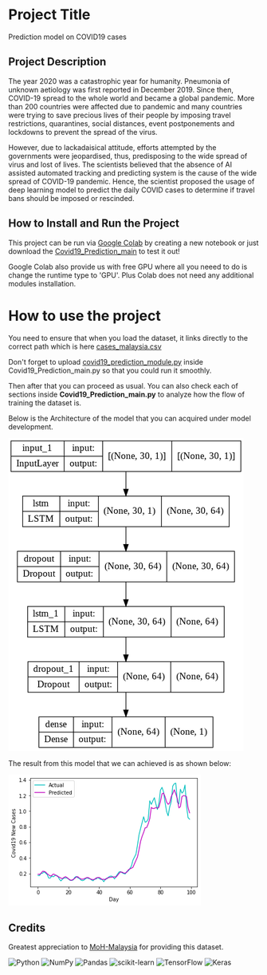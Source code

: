 # Project Title
Prediction model on COVID19 cases

## Project Description
The year 2020 was a catastrophic year for humanity. Pneumonia of unknown aetiology was first reported in December 2019.
Since then, COVID-19 spread to the whole world and became a global pandemic. 
More than 200 countries were affected due to pandemic and many countries were trying to save precious lives of their people 
by imposing travel restrictions, quarantines, social distances, event postponements and lockdowns to prevent the spread of the virus. 

However, due to lackadaisical attitude, efforts attempted by the governments were jeopardised, thus, predisposing to the wide spread of virus and lost of lives.
The scientists believed that the absence of AI assisted automated tracking and predicting system is the cause of the wide spread of COVID-19 pandemic. Hence,
the scientist proposed the usage of deep learning model to predict the daily COVID cases to determine if travel bans should be imposed or rescinded.

## How to Install and Run the Project
This project can be run via [Google Colab](https://colab.research.google.com/?utm_source=scs-index) by creating a new notebook or just download the [Covid19_Prediction_main](https://colab.research.google.com/drive/1XPPtAsuLGjbaeArEIzGFsI5i7Qlqmpjb?usp=sharing) to test it out!

Google Colab also provide us with free GPU where all you neeed to do is change the runtime type to 'GPU'.
Plus Colab does not need any additional modules installation.

# How to use the project
You need to ensure that when you load the dataset, it links directly to the correct path which is here [cases_malaysia.csv](https://github.com/MoH-Malaysia/covid19-public/blob/main/epidemic/cases_malaysia.csv)

Don't forget to upload [covid19_prediction_module.py](https://github.com/Ndinie/Covid19_Prediction/blob/main/covid19_prediction_module.py) inside Covid19_Prediction_main.py so that you could run it smoothly.

Then after that you can proceed as usual. You can also check each of sections inside **Covid19_Prediction_main.py** 
to analyze how the flow of training the dataset is.

Below is the Architecture of the model that you can acquired under model development.

![model](https://github.com/Ndinie/Covid19_Prediction/blob/main/static/model.png)

The result from this model that we can achieved is as shown below:

![actual-vs-predicted-graph](https://github.com/Ndinie/Covid19_Prediction/blob/main/static/actual-vs-predicted-graph.png)

## Credits
Greatest appreciation to [MoH-Malaysia](https://github.com/MoH-Malaysia/covid19-public) for providing this dataset.

![Python](https://img.shields.io/badge/python-3670A0?style=for-the-badge&logo=python&logoColor=ffdd54)
![NumPy](https://img.shields.io/badge/numpy-%23013243.svg?style=for-the-badge&logo=numpy&logoColor=white)
![Pandas](https://img.shields.io/badge/pandas-%23150458.svg?style=for-the-badge&logo=pandas&logoColor=white)
![scikit-learn](https://img.shields.io/badge/scikit--learn-%23F7931E.svg?style=for-the-badge&logo=scikit-learn&logoColor=white)
![TensorFlow](https://img.shields.io/badge/TensorFlow-%23FF6F00.svg?style=for-the-badge&logo=TensorFlow&logoColor=white)
![Keras](https://img.shields.io/badge/Keras-%23D00000.svg?style=for-the-badge&logo=Keras&logoColor=white)

 

